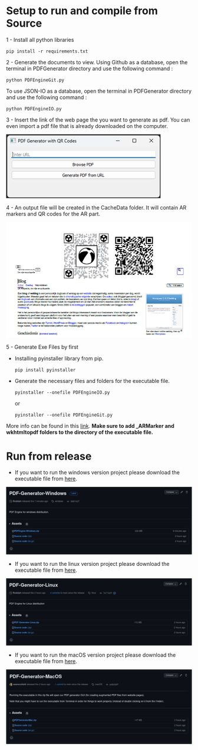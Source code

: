 # Setup to run and compile from Source

1 - Install all python libraries

```
pip install -r requirements.txt
```
2 - Generate the documents to view. Using Github as a database, open the terminal in PDFGenerator directory and use the following command :
 
```
python PDFEngineGit.py
```

To use JSON-IO as a database, open the terminal in PDFGenerator directory and use the following command :
 
```
python PDFEngineIO.py
```

3 - Insert the link of the web page the you want to generate as pdf. You can even import a pdf file that is already downloaded on the computer.

![alt text](readme-img/image.png)

4 - An output file will be created in the CacheData folder. It will contain AR markers and QR codes for the AR part.

![alt text](readme-img/image-1.png)

5 - Generate Exe Files by first 

* Installing pyinstaller library from pip.
    ```
    pip install pyinstaller
    ```

* Generate the necessary files and folders for the executable file.
    ```
    pyinstaller --onefile PDFEngineIO.py
    ```
    or
    ```
    pyinstaller --onefile PDFEngineGit.py
    ```
More info can be found in this [link](https://www.datacamp.com/tutorial/two-simple-methods-to-convert-a-python-file-to-an-exe-file).
**Make sure to add _ARMarker and wkhtmltopdf folders to the directory of the executable file.**

# Run from release

- If you want to run the windows version project please download the executable file from [here](https://github.com/Rodelph/ARCHIVIST/releases/tag/windows).

![alt text](readme-img/windows-release.png)

- If you want to run the linux version project please download the executable file from [here](https://github.com/Rodelph/ARCHIVIST/releases/tag/linux).

![alt text](readme-img/linux-release.png)

- If you want to run the macOS version project please download the executable file from [here](https://github.com/Rodelph/ARCHIVIST/releases/tag/macOS).

![alt text](readme-img/macos-release.png)
